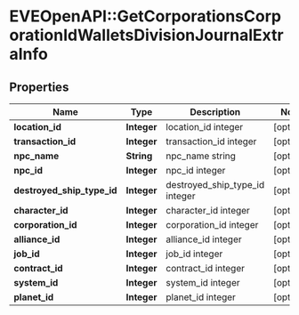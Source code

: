 # EVEOpenAPI::GetCorporationsCorporationIdWalletsDivisionJournalExtraInfo

## Properties
Name | Type | Description | Notes
------------ | ------------- | ------------- | -------------
**location_id** | **Integer** | location_id integer | [optional] 
**transaction_id** | **Integer** | transaction_id integer | [optional] 
**npc_name** | **String** | npc_name string | [optional] 
**npc_id** | **Integer** | npc_id integer | [optional] 
**destroyed_ship_type_id** | **Integer** | destroyed_ship_type_id integer | [optional] 
**character_id** | **Integer** | character_id integer | [optional] 
**corporation_id** | **Integer** | corporation_id integer | [optional] 
**alliance_id** | **Integer** | alliance_id integer | [optional] 
**job_id** | **Integer** | job_id integer | [optional] 
**contract_id** | **Integer** | contract_id integer | [optional] 
**system_id** | **Integer** | system_id integer | [optional] 
**planet_id** | **Integer** | planet_id integer | [optional] 


